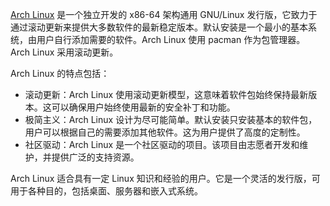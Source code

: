 [Arch Linux](https://archlinux.org) 是一个独立开发的 x86-64 架构通用 GNU/Linux 发行版，它致力于通过滚动更新来提供大多数软件的最新稳定版本。默认安装是一个最小的基本系统，由用户自行添加需要的软件。Arch Linux 使用 pacman 作为包管理器。 Arch Linux 采用滚动更新。 

Arch Linux 的特点包括：

- 滚动更新：Arch Linux 使用滚动更新模型，这意味着软件包始终保持最新版本。这可以确保用户始终使用最新的安全补丁和功能。
- 极简主义：Arch Linux 设计为尽可能简单。默认安装只安装基本的软件包，用户可以根据自己的需要添加其他软件。这为用户提供了高度的定制性。
- 社区驱动：Arch Linux 是一个社区驱动的项目。该项目由志愿者开发和维护，并提供广泛的支持资源。

Arch Linux 适合具有一定 Linux 知识和经验的用户。它是一个灵活的发行版，可用于各种目的，包括桌面、服务器和嵌入式系统。